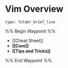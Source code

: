 # Vim Overview
 
```ccard
type: folder_brief_live
```
 
%% Begin Waypoint %%
- [[Cheat Sheet]]
- **[[Core]]**
- **[[Tips and Tricks]]**

%% End Waypoint %%
